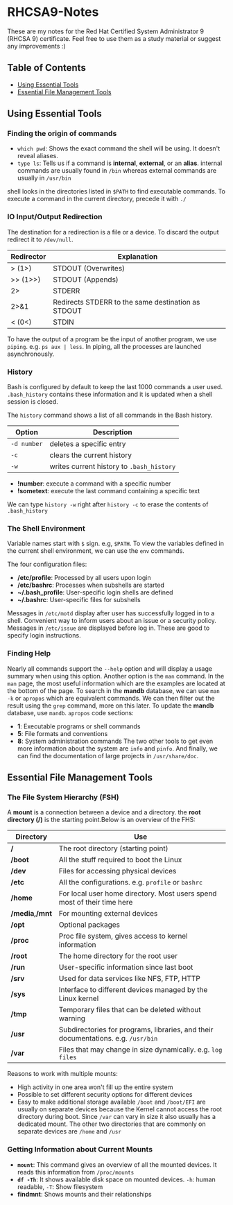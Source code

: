 # RHCSA9-Notes
These are my notes for the Red Hat Certified System Administrator 9 (RHCSA 9) certificate. Feel free to use them as a study material or suggest any improvements :)

## Table of Contents

* [Using Essential Tools](#using-essential-tools)
* [Essential File Management Tools](#essential-file-management-tools)

## Using Essential Tools

### Finding the origin of commands

* `which pwd`: Shows the exact command the shell will be using. It doesn't reveal aliases.
* `type ls`: Tells us if a command is **internal**, **external**, or an **alias**.
internal commands are usually found in `/bin` whereas external commands are usually in `/usr/bin`

shell looks in the directories listed in `$PATH` to find executable commands. To execute a command in the current directory, precede it with `./`

### IO Input/Output Redirection

The destination for a redirection is a file or a device. To discard the output redirect it to `/dev/null`.

Redirector | Explanation
--- | ---
\> (1\>) | STDOUT (Overwrites)
\>\> (1\>\>) | STDOUT (Appends)
2\> | STDERR
2\>&1 | Redirects STDERR to the same destination as STDOUT
\< (0\<) | STDIN

To have the output of a program be the input of another program, we use `piping`. e.g. `ps aux | less`. In piping, all the processes are launched asynchronously.

### History

Bash is configured by default to keep the last 1000 commands a user used. `.bash_history` contains these information and it is updated when a shell session is closed.

The `history` command shows a list of all commands in the Bash history.

Option | Description
--- | ---
`-d number` | deletes a specific entry
`-c` | clears the current history
`-w` | writes current history to `.bash_history`

* **!number**: execute a command with a specific number
* **!sometext**: execute the last command containing a specific text

We can type `history -w` right after `history -c` to erase the contents of `.bash_history`

### The Shell Environment

Variable names start with `$` sign. e.g, `$PATH`. To view the variables defined in the current shell environment, we can use the `env` commands.

The four configuration files:
* **/etc/profile**: Processed by all users upon login
* **/etc/bashrc**: Processes when subshells are started
* **~/.bash_profile**: User-specific login shells are defined
* **~/.bashrc**: User-specific files for subshells

Messages in `/etc/motd` display after user has successfully logged in to a shell. Convenient way to inform users about an issue or a security policy. Messages in `/etc/issue` are displayed before log in. These are good to specify login instructions.

### Finding Help

Nearly all commands support the `--help` option and will display a usage summary when using this option. Another option is the `man` command. In the `man` page, the most useful information which are the examples are located at the bottom of the page.
To search in the **mandb** database, we can use `man -k` or `apropos` which are equivalent commands. We can then filter out the result using the `grep` command, more on this later.
To update the **mandb** database, use `mandb`. `apropos` code sections:
* **1**: Executable programs or shell commands
* **5**: File formats and conventions
* **8**: System administration commands
The two other tools to get even more information about the system are `info` and `pinfo`. And finally, we can find the documentation of large projects in `/usr/share/doc`.

## Essential File Management Tools

### The File System Hierarchy (FSH)

A **mount** is a connection between a device and a directory. the **root directory (/)** is the starting point.Below is an overview of the FHS:

Directory | Use
--- | ---
**/** | The root directory (starting point)
**/boot** | All the stuff required to boot the Linux
**/dev** | Files for accessing physical devices
**/etc** | All the configurations. e.g. `profile` or `bashrc`
**/home** | For local user home directory. Most users spend most of their time here
**/media,/mnt** | For mounting external devices
**/opt** | Optional packages
**/proc** | Proc file system, gives access to kernel information
**/root** | The home directory for the root user
**/run** | User-specific information since last boot
**/srv** | Used for data services like NFS, FTP, HTTP
**/sys** | Interface to different devices managed by the Linux kernel
**/tmp** | Temporary files that can be deleted without warning
**/usr** | Subdirectories for programs, libraries, and their documentations. e.g. `/usr/bin`
**/var** | Files that may change in size dynamically. e.g. `log files`

Reasons to work with multiple mounts:
* High activity in one area won't fill up the entire system
* Possible to set different security options for different devices
* Easy to make additional storage available
`/boot` and `/boot/EFI` are usually on separate devices because the Kernel cannot access the root directory during boot. Since `/var` can vary in size it also usually has a dedicated mount. The other two directories that are commonly on separate devices are `/home` and `/usr`

### Getting Information about Current Mounts

* **`mount`**: This command gives an overview of all the mounted devices. It reads this information from `/proc/mounts`
* **`df -Th`**: It shows available disk space on mounted devices. `-h`: human readable, `-T`: Show filesystem
* **findmnt**: Shows mounts and their relationships

